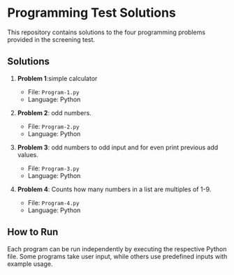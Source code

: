 # Programming Test Solutions

This repository contains solutions to the four programming problems provided in the screening test.

## Solutions

1. **Problem 1**:simple calculator
   - File: `Program-1.py`
   - Language: Python

2. **Problem 2**: odd numbers.
   - File: `Program-2.py`
   - Language: Python

3. **Problem 3**: odd numbers to odd input and for even print previous add values.
   - File: `Program-3.py`
   - Language: Python

4. **Problem 4**: Counts how many numbers in a list are multiples of 1-9.
   - File: `Program-4.py`
   - Language: Python

## How to Run
Each program can be run independently by executing the respective Python file. Some programs take user input, while others use predefined inputs with example usage.
